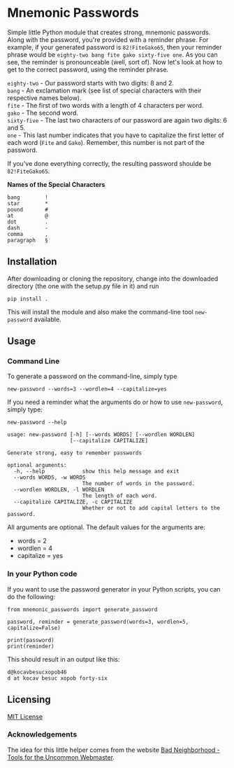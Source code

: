 # Mnemonic Passwords

Simple little Python module that creates strong, mnemonic passwords. Along with the password, you're provided with a
reminder phrase. For example, if your generated password is `82!FiteGako65`, then your reminder phrase would be 
`eighty-two bang fite gako sixty-five one`. As you can see, the reminder is pronounceable (well, sort of). Now let's
look at how to get to the correct password, using the reminder phrase.

`eighty-two` - Our password starts with two digits: 8 and 2.  
`bang` - An exclamation mark (see list of special characters with their respective names below).  
`fite` - The first of two words with a length of 4 characters per word.  
`gako` - The second word.  
`sixty-five` - The last two characters of our password are again two digits: 6 and 5.  
`one` - This last number indicates that you have to capitalize the first letter of each word (`Fite` and `Gako`). 
Remember, this number is not part of the password.

If you've done everything correctly, the resulting password shoulde be `82!FiteGako65`.

**Names of the Special Characters**

```
bang        !
star        *
pound       #
at          @
dot         .
dash        -
comma       ,
paragraph   §
```

## Installation

After downloading or cloning the repository, change into the downloaded directory (the one with the setup.py file in it)
and run

```
pip install .
```

This will install the module and also make the command-line tool `new-password` available.

## Usage

### Command Line

To generate a password on the command-line, simply type

```
new-password --words=3 --wordlen=4 --capitalize=yes
```

If you need a reminder what the arguments do or how to use `new-password`, simply type:

```
new-password --help

usage: new-password [-h] [--words WORDS] [--wordlen WORDLEN]
                    [--capitalize CAPITALIZE]  
  
Generate strong, easy to remember passwords
  
optional arguments:
  -h, --help            show this help message and exit
  --words WORDS, -w WORDS
                        The number of words in the password.
  --wordlen WORDLEN, -l WORDLEN
                        The length of each word.
  --capitalize CAPITALIZE, -c CAPITALIZE
                        Whether or not to add capital letters to the password.
```

All arguments are optional. The default values for the arguments are:

* words = 2
* wordlen = 4
* capitalize = yes

### In your Python code

If you want to use the password generator in your Python scripts, you can do the following:

```
from mnemonic_passwords import generate_password

password, reminder = generate_password(words=3, wordlen=5, capitalize=False)

print(password)
print(reminder)
```

This should result in an output like this:

```
d@kocavbesucxopob46
d at kocav besuc xopob forty-six
```

## Licensing

[MIT License](https://opensource.org/licenses/MIT)


### Acknowledgements

The idea for this little helper comes from the website [Bad Neighborhood - Tools for the Uncommon Webmaster](http://www.bad-neighborhood.com/password-generator.htm). 
